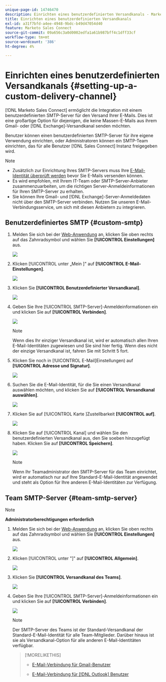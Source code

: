 ```yaml
---
unique-page-id: 14746470
description: Einrichten eines benutzerdefinierten Versandkanals - Marketo-Dokumente - Produktdokumentation
title: Einrichten eines benutzerdefinierten Versandkanals
exl-id: a31f7bfd-a4ee-4948-9bdc-b49d47054d40
feature: Marketo Sales Connect
source-git-commit: 09a656c3a0d0002edfa1a61b987bff4c1dff33cf
workflow-type: tm+mt
source-wordcount: '386'
ht-degree: 4%

---
```


# Einrichten eines benutzerdefinierten Versandkanals {#setting-up-a-custom-delivery-channel}

[!DNL Marketo Sales Connect] ermöglicht die Integration mit einem benutzerdefinierten SMTP-Server für den Versand Ihrer E-Mails. Dies ist eine großartige Option für diejenigen, die keine Massen-E-Mails aus ihrem Gmail- oder [!DNL Exchange]-Versandkanal senden möchten.

Benutzer können einen benutzerdefinierten SMTP-Server für ihre eigene Verwendung einrichten, oder Administratoren können ein SMTP-Team einrichten, das für alle Benutzer [!DNL Sales Connect] Instanz freigegeben wird.

>[!NOTE]
>
>* Zusätzlich zur Einrichtung Ihres SMTP-Servers muss Ihre [E-Mail-Identität überprüft werden](/help/marketo/product-docs/marketo-sales-connect/getting-started/email-settings/verify-your-email.md) bevor Sie E-Mails versenden können.
>* Es wird empfohlen, mit Ihrem IT-Team oder SMTP-Server-Anbieter zusammenzuarbeiten, um die richtigen Server-Anmeldeinformationen für Ihren SMTP-Server zu erhalten.
>* Sie können Ihre Gmail- und [!DNL Exchange]-Server-Anmeldedaten nicht über den SMTP-Server verbinden. Nutzen Sie unseren E-Mail-Verbindungsservice, um sich mit diesen Anbietern zu integrieren.

## Benutzerdefiniertes SMTP {#custom-smtp}

1. Melden Sie sich bei der [Web-Anwendung](https://toutapp.com/login) an, klicken Sie oben rechts auf das Zahnradsymbol und wählen Sie **[!UICONTROL Einstellungen]** aus.

   ![](assets/setting-up-a-custom-delivery-channel-1.png)

1. Klicken [!UICONTROL  unter „Mein ]&quot; auf **[!UICONTROL E-Mail-Einstellungen]**.

   ![](assets/setting-up-a-custom-delivery-channel-2.png)

1. Klicken Sie **[!UICONTROL Benutzerdefinierter Versandkanal]**.

   ![](assets/setting-up-a-custom-delivery-channel-3.png)

1. Geben Sie Ihre [!UICONTROL SMTP-Server]-Anmeldeinformationen ein und klicken Sie auf **[!UICONTROL Verbinden]**.

   ![](assets/setting-up-a-custom-delivery-channel-4.png)

   >[!NOTE]
   >
   >Wenn dies Ihr einziger Versandkanal ist, wird er automatisch allen Ihren E-Mail-Identitäten zugewiesen und Sie sind hier fertig. Wenn dies nicht der einzige Versandkanal ist, fahren Sie mit Schritt 5 fort.

1. Klicken Sie noch in [!UICONTROL E-Mail]Einstellungen) auf **[!UICONTROL Adresse und Signatur]**.

   ![](assets/setting-up-a-custom-delivery-channel-5.png)

1. Suchen Sie die E-Mail-Identität, für die Sie einen Versandkanal auswählen möchten, und klicken Sie auf **[!UICONTROL Versandkanal auswählen]**.

   ![](assets/setting-up-a-custom-delivery-channel-6.png)

1. Klicken Sie auf [!UICONTROL  Karte ]Zustellbarkeit **[!UICONTROL auf]**.

   ![](assets/setting-up-a-custom-delivery-channel-7.png)

1. Klicken Sie auf [!UICONTROL Kanal] und wählen Sie den benutzerdefinierten Versandkanal aus, den Sie soeben hinzugefügt haben. Klicken Sie auf **[!UICONTROL Speichern]**.

   ![](assets/setting-up-a-custom-delivery-channel-8.png)

   >[!NOTE]
   >
   >Wenn Ihr Teamadministrator den SMTP-Server für das Team einrichtet, wird er automatisch nur auf Ihre Standard-E-Mail-Identität angewendet und steht als Option für Ihre anderen E-Mail-Identitäten zur Verfügung.

## Team SMTP-Server {#team-smtp-server}

>[!NOTE]
>
>**Administratorberechtigungen erforderlich**

1. Melden Sie sich bei der [Web-Anwendung](https://toutapp.com/login) an, klicken Sie oben rechts auf das Zahnradsymbol und wählen Sie **[!UICONTROL Einstellungen]** aus.

   ![](assets/setting-up-a-custom-delivery-channel-9.png)

1. Klicken [!UICONTROL  unter &quot;]&quot; auf **[!UICONTROL Allgemein]**.

   ![](assets/setting-up-a-custom-delivery-channel-10.png)

1. Klicken Sie **[!UICONTROL Versandkanal des Teams]**.

   ![](assets/setting-up-a-custom-delivery-channel-11.png)

1. Geben Sie Ihre [!UICONTROL SMTP-Server]-Anmeldeinformationen ein und klicken Sie auf **[!UICONTROL Verbinden]**.

   ![](assets/setting-up-a-custom-delivery-channel-12.png)

   >[!NOTE]
   >
   >Der SMTP-Server des Teams ist der Standard-Versandkanal der Standard-E-Mail-Identität für alle Team-Mitglieder. Darüber hinaus ist sie als Versandkanal-Option für alle anderen E-Mail-Identitäten verfügbar.

   >[!MORELIKETHIS]
   >
   >* [E-Mail-Verbindung für Gmail-Benutzer](/help/marketo/product-docs/marketo-sales-connect/email-plugins/gmail/email-connection-for-gmail-users.md)
   >
   >* [E-Mail-Verbindung für [!DNL Outlook] Benutzer](/help/marketo/product-docs/marketo-sales-connect/email-plugins/msc-for-outlook/email-connection-for-outlook-users.md)
